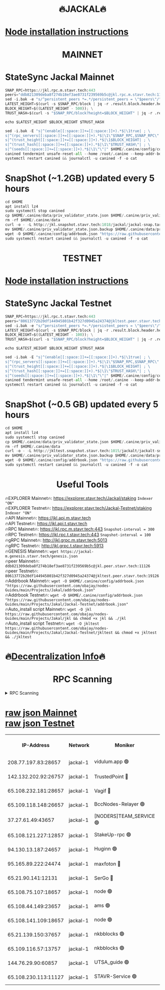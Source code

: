 <h1 align="center"> 🔥JACKAL🔥</h1>

[Node installation instructions](https://github.com/obajay/nodes-Guides/tree/main/Projects/Jakal)
=

<h1 align="center"> MAINNET</h1>

# StateSync Jackal Mainnet
```python
SNAP_RPC=https://jkl.rpc.m.stavr.tech:443
peers="ddb821309deba8f274b18ef3ae8731f239569b5c@jkl.rpc.m.stavr.tech:11126"
sed -i.bak -e "s/^persistent_peers *=.*/persistent_peers = \"$peers\"/" $HOME/.canine/config/config.toml
LATEST_HEIGHT=$(curl -s $SNAP_RPC/block | jq -r .result.block.header.height); \
BLOCK_HEIGHT=$((LATEST_HEIGHT - 500)); \
TRUST_HASH=$(curl -s "$SNAP_RPC/block?height=$BLOCK_HEIGHT" | jq -r .result.block_id.hash)

echo $LATEST_HEIGHT $BLOCK_HEIGHT $TRUST_HASH

sed -i.bak -E "s|^(enable[[:space:]]+=[[:space:]]+).*$|\1true| ; \
s|^(rpc_servers[[:space:]]+=[[:space:]]+).*$|\1\"$SNAP_RPC,$SNAP_RPC\"| ; \
s|^(trust_height[[:space:]]+=[[:space:]]+).*$|\1$BLOCK_HEIGHT| ; \
s|^(trust_hash[[:space:]]+=[[:space:]]+).*$|\1\"$TRUST_HASH\"| ; \
s|^(seeds[[:space:]]+=[[:space:]]+).*$|\1\"\"|" $HOME/.canine/config/config.toml
canined tendermint unsafe-reset-all --home /root/.canine --keep-addr-book
systemctl restart canined && journalctl -u canined -f -o cat
```
# SnapShot (~1.2GB) updated every 5 hours
```python
cd $HOME
apt install lz4
sudo systemctl stop canined
cp $HOME/.canine/data/priv_validator_state.json $HOME/.canine/priv_validator_state.json.backup
rm -rf $HOME/.canine/data
curl -o - -L http://jkl.snapshot.stavr.tech:1018/jackal/jackal-snap.tar.lz4 | lz4 -c -d - | tar -x -C $HOME/.canine --strip-components 2
mv $HOME/.canine/priv_validator_state.json.backup $HOME/.canine/data/priv_validator_state.json
wget -O $HOME/.canine/config/addrbook.json "https://raw.githubusercontent.com/obajay/nodes-Guides/main/Projects/Jakal/addrbook.json"
sudo systemctl restart canined && journalctl -u canined -f -o cat
```

<h1 align="center"> TESTNET</h1>

[Node installation instructions](https://github.com/obajay/nodes-Guides/tree/main/Projects/Jakal/Jackal-Testnet)
=

# StateSync Jackal Testnet
```python
SNAP_RPC=https://jkl.rpc.t.stavr.tech:443
peers="80613772b20df144945801b42f327d0945a24374@jkltest.peer.stavr.tech:19126"
sed -i.bak -e "s/^persistent_peers *=.*/persistent_peers = \"$peers\"/" $HOME/.canine/config/config.toml
LATEST_HEIGHT=$(curl -s $SNAP_RPC/block | jq -r .result.block.header.height); \
BLOCK_HEIGHT=$((LATEST_HEIGHT - 100)); \
TRUST_HASH=$(curl -s "$SNAP_RPC/block?height=$BLOCK_HEIGHT" | jq -r .result.block_id.hash)

echo $LATEST_HEIGHT $BLOCK_HEIGHT $TRUST_HASH

sed -i.bak -E "s|^(enable[[:space:]]+=[[:space:]]+).*$|\1true| ; \
s|^(rpc_servers[[:space:]]+=[[:space:]]+).*$|\1\"$SNAP_RPC,$SNAP_RPC\"| ; \
s|^(trust_height[[:space:]]+=[[:space:]]+).*$|\1$BLOCK_HEIGHT| ; \
s|^(trust_hash[[:space:]]+=[[:space:]]+).*$|\1\"$TRUST_HASH\"| ; \
s|^(seeds[[:space:]]+=[[:space:]]+).*$|\1\"\"|" $HOME/.canine/config/config.toml
canined tendermint unsafe-reset-all --home /root/.canine --keep-addr-book
systemctl restart canined && journalctl -u canined -f -o cat
```
# SnapShot (~0.5 GB) updated every 5 hours
```python
cd $HOME
apt install lz4
sudo systemctl stop canined
cp $HOME/.canine/data/priv_validator_state.json $HOME/.canine/priv_validator_state.json.backup
rm -rf $HOME/.canine/data
curl -o - -L http://jkltest.snapshot.stavr.tech:1015/jackalt/jackalt-snap.tar.lz4 | lz4 -c -d - | tar -x -C $HOME/.canine --strip-components 2
mv $HOME/.canine/priv_validator_state.json.backup $HOME/.canine/data/priv_validator_state.json
wget -O $HOME/.canine/config/addrbook.json "https://raw.githubusercontent.com/obajay/nodes-Guides/main/Projects/Jakal/Jackal-Testnet/addrbook.json"
sudo systemctl restart canined && journalctl -u canined -f -o cat
```

 <h1 align="center"> Useful Tools</h1>

🔥EXPLORER Mainnet🔥:      https://explorer.stavr.tech/Jackal/staking		        `Indexer "ON"` \
🔥EXPLORER Testnet🔥:      https://explorer.stavr.tech/Jackal-Testnet/staking     `Indexer "ON"` \
🔥API Mainnet🔥: 			 		 https://jkl.api.m.stavr.tech \
🔥API Testnet🔥: 			 		 https://jkl.api.t.stavr.tech \
🔥RPC Mainnet🔥:           https://jkl.rpc.m.stavr.tech:443              `Snapshot-interval = 300` \
🔥RPC Testnet🔥:           https://jkl.rpc.t.stavr.tech:443              `Snapshot-interval = 100` \
🔥gRPC Mainnet🔥:          http://jkl.grpc.m.stavr.tech:5013 \
🔥gRPC Testnet🔥:          http://jkl.grpc.t.stavr.tech:5913 \
🔥GENESIS Mainnet🔥:    `wget https://jackal-m.genesis.stavr.tech/genesis.json` \
🔥peer Mainnet🔥:					 `ddb821309deba8f274b18ef3ae8731f239569b5c@jkl.peer.stavr.tech:11126` \
🔥peer Testnet🔥:					 `80613772b20df144945801b42f327d0945a24374@jkltest.peer.stavr.tech:19126` \
🔥Addrbook Mainnet🔥:    ```wget -O $HOME/.canine/config/addrbook.json "https://raw.githubusercontent.com/obajay/nodes-Guides/main/Projects/Jakal/addrbook.json"``` \
🔥Addrbook Testnet🔥:    ```wget -O $HOME/.canine/config/addrbook.json "https://raw.githubusercontent.com/obajay/nodes-Guides/main/Projects/Jakal/Jackal-Testnet/addrbook.json"``` \
🔥Auto_install script Mainnet🔥: ```wget -O jkl https://raw.githubusercontent.com/obajay/nodes-Guides/main/Projects/Jakal/jkl && chmod +x jkl && ./jkl``` \
🔥Auto_install script Testnet🔥: ```wget -O jkltest https://raw.githubusercontent.com/obajay/nodes-Guides/main/Projects/Jakal/Jackal-Testnet/jkltest && chmod +x jkltest && ./jkltest```

🔥[Decentralization Info](https://github.com/obajay/StateSync-snapshots/tree/main/Projects/Jackal/Decentralization)🔥
=

<h1 align="center"> RPC Scanning</h1>

<details>
<summary>RPC Scanning</summary>

<h2 align="center"> We scan nodes in real time every 4 hours. And we provide the final result of RPC endpoints.
We cannot influence the operation of these nodes in any way. </h2>


```python
If Voting Power is higher than 0 --> then the Node is a validator of the network and may be subject to attack and be a potential threat to the chain.
```
```python
We marked such validators with a red symbol
```

</details>

[raw json Mainnet](https://rpc-check.jaclalm.stavr.tech/jaclalm/rpc-jaclalm-result.json) \
[raw json Testnet](https://github.com/obajay/StateSync-snapshots/tree/main/Projects/Jackal/Rpc-Check-Testnet)
=

<table><tr><th>IP-Address</th><th>Network</th><th>Moniker</th><th>Latest Block Height</th><th>Earliest Block Height</th><th>Catching Up</th><th>Tx Index</th><th>Voting Power</th><th>Scan Time</th></tr><tr><td>208.77.197.83:28657</td><td>jackal-1</td><td>vidulum.app 🟢</td><td>6815887</td><td>0</td><td>False</td><td>on</td><td>0</td><td>2024-03-10T19:31:12.591807444UTC</td></tr><tr><td>142.132.202.92:26757</td><td>jackal-1</td><td>TrustedPoint 🔴</td><td>6815879</td><td>6129401</td><td>False</td><td>on</td><td>294937</td><td>2024-03-10T19:30:23.674614801UTC</td></tr><tr><td>65.108.232.181:28657</td><td>jackal-1</td><td>Vagif 🔴</td><td>6815886</td><td>6462201</td><td>False</td><td>off</td><td>60003</td><td>2024-03-10T19:31:04.318414896UTC</td></tr><tr><td>65.109.118.148:26657</td><td>jackal-1</td><td>BccNodes-Relayer 🟢</td><td>6687138</td><td>6489001</td><td>False</td><td>on</td><td>0</td><td>2024-03-10T19:30:55.178496372UTC</td></tr><tr><td>37.27.61.49:43657</td><td>jackal-1</td><td>[NODERS]TEAM_SERVICE 🟢</td><td>6815877</td><td>6591201</td><td>False</td><td>on</td><td>0</td><td>2024-03-10T19:30:12.116301206UTC</td></tr><tr><td>65.108.121.227:12857</td><td>jackal-1</td><td>StakeUp-rpc 🟢</td><td>6815879</td><td>6604001</td><td>False</td><td>on</td><td>0</td><td>2024-03-10T19:30:23.981045600UTC</td></tr><tr><td>94.130.13.187:24657</td><td>jackal-1</td><td>Huginn 🟢</td><td>6815888</td><td>6707772</td><td>False</td><td>on</td><td>0</td><td>2024-03-10T19:31:19.679964715UTC</td></tr><tr><td>95.165.89.222:24474</td><td>jackal-1</td><td>maxfoton 🔴</td><td>6815659</td><td>6715658</td><td>False</td><td>off</td><td>117971</td><td>2024-03-10T19:31:05.095196003UTC</td></tr><tr><td>65.21.90.141:12131</td><td>jackal-1</td><td>SerGo 🔴</td><td>6815879</td><td>6759992</td><td>False</td><td>off</td><td>51100</td><td>2024-03-10T19:30:19.263281103UTC</td></tr><tr><td>65.108.75.107:18657</td><td>jackal-1</td><td>node 🟢</td><td>6815883</td><td>6759992</td><td>False</td><td>on</td><td>0</td><td>2024-03-10T19:30:44.672183355UTC</td></tr><tr><td>65.108.44.149:23657</td><td>jackal-1</td><td>ams 🟢</td><td>6815886</td><td>6760439</td><td>False</td><td>on</td><td>0</td><td>2024-03-10T19:31:05.409889695UTC</td></tr><tr><td>65.108.141.109:18657</td><td>jackal-1</td><td>node 🟢</td><td>6815878</td><td>6773189</td><td>False</td><td>on</td><td>0</td><td>2024-03-10T19:30:16.520592346UTC</td></tr><tr><td>65.21.139.150:37657</td><td>jackal-1</td><td>nkbblocks 🟢</td><td>6815878</td><td>6785001</td><td>False</td><td>on</td><td>0</td><td>2024-03-10T19:30:18.953409454UTC</td></tr><tr><td>65.109.116.57:13757</td><td>jackal-1</td><td>nkbblocks 🟢</td><td>6815889</td><td>6785001</td><td>False</td><td>on</td><td>0</td><td>2024-03-10T19:31:22.015723240UTC</td></tr><tr><td>144.76.29.90:60857</td><td>jackal-1</td><td>UTSA_guide 🟢</td><td>6815885</td><td>6796006</td><td>False</td><td>on</td><td>0</td><td>2024-03-10T19:30:59.496600925UTC</td></tr><tr><td>65.108.230.113:11127</td><td>jackal-1</td><td>STAVR-Service 🟢</td><td>6815886</td><td>6814501</td><td>False</td><td>on</td><td>0</td><td>2024-03-10T19:31:05.712133837UTC</td></tr></table>
